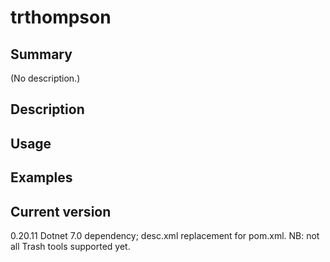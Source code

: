 # trthompson

## Summary

(No description.)

## Description

## Usage

## Examples

## Current version

0.20.11 Dotnet 7.0 dependency; desc.xml replacement for pom.xml. NB: not all Trash tools supported yet.
